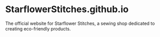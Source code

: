 # StarflowerStitches.github.io
The official website for Starflower Stitches, a sewing shop dedicated to creating eco-friendly products.
